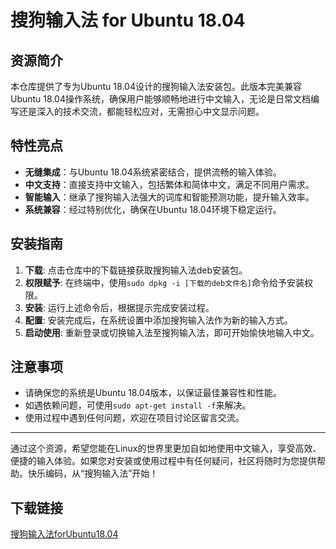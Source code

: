 # 搜狗输入法 for Ubuntu 18.04

## 资源简介

本仓库提供了专为Ubuntu 18.04设计的搜狗输入法安装包。此版本完美兼容Ubuntu 18.04操作系统，确保用户能够顺畅地进行中文输入，无论是日常文档编写还是深入的技术交流，都能轻松应对，无需担心中文显示问题。

## 特性亮点

- **无缝集成**：与Ubuntu 18.04系统紧密结合，提供流畅的输入体验。
- **中文支持**：直接支持中文输入，包括繁体和简体中文，满足不同用户需求。
- **智能输入**：继承了搜狗输入法强大的词库和智能预测功能，提升输入效率。
- **系统兼容**：经过特别优化，确保在Ubuntu 18.04环境下稳定运行。

## 安装指南

1. **下载**: 点击仓库中的下载链接获取搜狗输入法deb安装包。
2. **权限赋予**: 在终端中，使用`sudo dpkg -i [下载的deb文件名]`命令给予安装权限。
3. **安装**: 运行上述命令后，根据提示完成安装过程。
4. **配置**: 安装完成后，在系统设置中添加搜狗输入法作为新的输入方式。
5. **启动使用**: 重新登录或切换输入法至搜狗输入法，即可开始愉快地输入中文。

## 注意事项

- 请确保您的系统是Ubuntu 18.04版本，以保证最佳兼容性和性能。
- 如遇依赖问题，可使用`sudo apt-get install -f`来解决。
- 使用过程中遇到任何问题，欢迎在项目讨论区留言交流。

---

通过这个资源，希望您能在Linux的世界里更加自如地使用中文输入，享受高效、便捷的输入体验。如果您对安装或使用过程中有任何疑问，社区将随时为您提供帮助。快乐编码，从“搜狗输入法”开始！

## 下载链接

[搜狗输入法forUbuntu18.04](https://pan.quark.cn/s/3b23ac6e94bf)